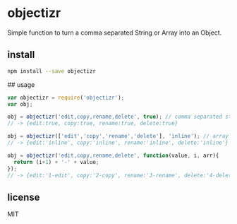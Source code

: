 # objectizr

Simple function to turn a comma separated String or Array into an Object.

## install

```bash
npm install --save objectizr
```

## usage

```js
var objectizr = require('objectizr');
var obj;

obj = objectizr('edit,copy,rename,delete', true); // comma separated string
// -> {edit:true, copy:true, rename:true, delete:true}

obj = objectizr(['edit','copy','rename','delete'], 'inline'); // array
// -> {edit:'inline', copy:'inline', rename:'inline', delete:'inline'}

obj = objectizr('edit,copy,rename,delete', function(value, i, arr){
  return (i+1) + '-' + value;
});
// -> {edit:'1-edit', copy:'2-copy', rename:'3-rename', delete:'4-delete'}

```

## license
MIT